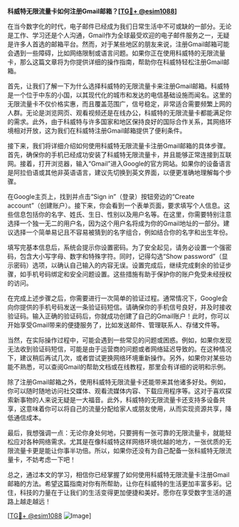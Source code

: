 **科威特无限流量卡如何注册Gmail邮箱？[[TG💪+ @esim1088](https://t.me/s/esim1088)]**

在当今数字化的时代，电子邮件已经成为我们日常生活中不可或缺的一部分。无论是工作、学习还是个人沟通，Gmail作为全球最受欢迎的电子邮件服务之一，无疑是许多人首选的邮箱平台。然而，对于某些地区的朋友来说，注册Gmail邮箱可能会遇到一些障碍，比如网络限制或语言问题。如果你正在使用科威特的无限流量卡，那么这篇文章将为你提供详细的操作指南，帮助你在科威特轻松注册Gmail邮箱。

首先，让我们了解一下为什么选择科威特的无限流量卡来注册Gmail邮箱。科威特是一个位于中东的小国，以其现代化的城市和发达的电信基础设施而闻名。这里的无限流量卡不仅价格实惠，而且覆盖范围广，信号稳定，非常适合需要频繁上网的人群。无论是浏览网页、观看视频还是在线办公，科威特的无限流量卡都能满足你的需求。此外，由于科威特与许多国家和地区保持良好的国际合作关系，其网络环境相对开放，这为我们在科威特注册Gmail邮箱提供了便利条件。

接下来，我们将详细介绍如何使用科威特无限流量卡注册Gmail邮箱的具体步骤。首先，确保你的手机已经成功安装了科威特无限流量卡，并且能够正常连接到互联网。接着，打开浏览器，输入“Gmail”进入Google的官方网站。如果你的设备语言是阿拉伯语或其他非英语语言，建议先切换到英文界面，以便更准确地理解每个步骤。

在Google主页上，找到并点击“Sign in”（登录）按钮旁边的“Create account”（创建账户）。接下来，你会看到一个表单页面，要求填写个人信息。这些信息包括你的名字、姓氏、生日、性别以及用户名等。在这里，你需要特别注意选择一个独一无二的用户名，因为这个用户名将成为你的Gmail地址的一部分。建议选择一个简单易记且不容易被猜到的名字组合，例如结合你的名字和出生年份。

填写完基本信息后，系统会提示你设置密码。为了安全起见，请务必设置一个强密码，包含大小写字母、数字和特殊字符。同时，记得勾选“Show password”（显示密码）选项，以确认自己输入的内容无误。设置完成后，继续完成剩余的验证步骤，如手机号码绑定和安全问题设置。这些措施有助于保护你的账户免受未经授权的访问。

在完成上述步骤之后，你需要进行一次简单的验证过程。通常情况下，Google会向你提供的手机号码发送一条验证码短信。请确保你的手机信号良好，并及时接收验证码。输入正确的验证码后，你就成功创建了自己的Gmail账户！此时，你可以开始享受Gmail带来的便捷服务了，比如发送邮件、管理联系人、存储文件等。

当然，在实际操作过程中，可能会遇到一些常见的问题或困惑。例如，如果你发现无法收到验证码短信，可能是由于运营商的问题或者网络延迟导致的。在这种情况下，建议稍后再试几次，或者尝试更换网络环境重新操作。另外，如果你对某些功能不熟悉，可以查阅Gmail的帮助文档或在线教程，那里会有详细的说明和示例。

除了注册Gmail邮箱之外，使用科威特无限流量卡还能带来其他诸多好处。例如，你可以随时随地访问社交媒体、观看流媒体内容、下载应用程序等。这对于喜欢探索新事物的人来说无疑是一大福音。此外，科威特的无限流量卡还支持多设备共享，这意味着你可以将自己的流量分配给家人或朋友使用，从而实现资源共享，降低通信成本。

最后，我想强调一点：无论你身处何地，只要拥有一张可靠的无限流量卡，就能轻松应对各种网络需求。尤其是在像科威特这样网络环境优越的地方，一张优质的无限流量卡更是能让你事半功倍。所以，如果你还没有为自己配备一张科威特无限流量卡，不妨考虑一下吧！

总之，通过本文的学习，相信你已经掌握了如何使用科威特无限流量卡注册Gmail邮箱的方法。希望这篇指南对你有所帮助，让你在科威特的生活更加丰富多彩。记住，科技的力量在于让我们的生活变得更加便捷和美好。愿你在享受数字生活的道路上越走越远！

[[TG💪+ @esim1088](https://t.me/s/esim1088) ![Image](https://i.postimg.cc/4NQfJmqS/Snipaste-2025-05-13-00-14-12.png)]